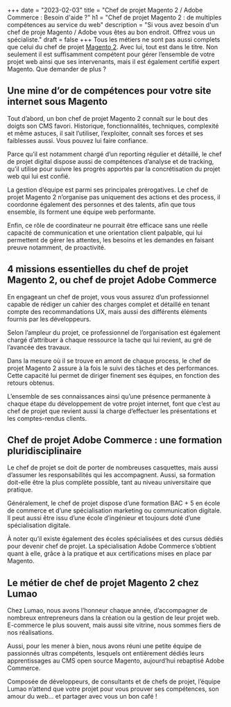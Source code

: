 +++
date = "2023-02-03"
title = "Chef de projet Magento 2 / Adobe Commerce : Besoin d'aide ?"
h1 = "Chef de projet Magento 2 : de multiples compétences au service du web"
description = "Si vous avez besoin d'un chef de proje Magento / Adobe vous êtes au bon endroit. Offrez vous un spécialiste."
draft = false
+++
Tous les métiers ne sont pas aussi complets que celui du chef de projet [Magento 2](/ecommerce/cms/magento/). Avec lui, tout est dans le titre. Non seulement il est suffisamment compétent pour gérer l’ensemble de votre projet web ainsi que ses intervenants, mais il est également certifié expert Magento. Que demander de plus ?

## Une mine d’or de compétences pour votre site internet sous Magento

Tout d’abord, un bon chef de projet Magento 2 connaît sur le bout des doigts son CMS favori. Historique, fonctionnalités, techniques, complexité et même astuces, il sait l’utiliser, l’exploiter, connaît ses forces et ses faiblesses aussi. Vous pouvez lui faire confiance.

Parce qu’il est notamment chargé d’un reporting régulier et détaillé, le chef de projet digital dispose aussi de compétences d’analyse et de tracking, qu’il utilise pour suivre les progrès apportés par la concrétisation du projet web qui lui est confié.

La gestion d’équipe est parmi ses principales prérogatives. Le chef de projet Magento 2 n’organise pas uniquement des actions et des process, il coordonne également des personnes et des talents, afin que tous ensemble, ils forment une équipe web performante.

Enfin, ce rôle de coordinateur ne pourrait être efficace sans une réelle capacité de communication et une orientation client palpable, qui lui permettent de gérer les attentes, les besoins et les demandes en faisant preuve notamment, de proactivité.

## 4 missions essentielles du chef de projet Magento 2, ou chef de projet Adobe Commerce

En engageant un chef de projet, vous vous assurez d’un professionnel capable de rédiger un cahier des charges complet et détaillé en tenant compte des recommandations UX, mais aussi des différents éléments fournis par les développeurs.

Selon l’ampleur du projet, ce professionnel de l’organisation est également chargé d’attribuer à chaque ressource la tache qui lui revient, au gré de l’avancée des travaux.

Dans la mesure où il se trouve en amont de chaque process, le chef de projet Magento 2 assure à la fois le suivi des tâches et des performances. Cette capacité lui permet de diriger finement ses équipes, en fonction des retours obtenus.

L’ensemble de ses connaissances ainsi qu’une présence permanente à chaque étape du développement de votre projet internet, font que c’est au chef de projet que revient aussi la charge d’effectuer les présentations et les comptes-rendus clients.

## Chef de projet Adobe Commerce : une formation pluridisciplinaire

Le chef de projet se doit de porter de nombreuses casquettes, mais aussi d’assumer les responsabilités qui les accompagnent. Aussi, sa formation doit-elle être la plus complète possible, tant au niveau universitaire que pratique.

Généralement, le chef de projet dispose d’une formation BAC + 5 en école de commerce et d’une spécialisation marketing ou communication digitale. Il peut aussi être issu d’une école d’ingénieur et toujours doté d’une spécialisation digitale.

À noter qu’il existe également des écoles spécialisées et des cursus dédiés pour devenir chef de projet. La spécialisation Adobe Commerce s’obtient quant à elle, grâce à la pratique et aux certifications mises en place par Magento.

## Le métier de chef de projet Magento 2 chez Lumao

Chez Lumao, nous avons l’honneur chaque année, d’accompagner de nombreux entrepreneurs dans la création ou la gestion de leur projet web. E-commerce le plus souvent, mais aussi site vitrine, nous sommes fiers de nos réalisations.

Aussi, pour les mener à bien, nous avons réuni une petite équipe de passionnés ultras compétents, lesquels ont entièrement dédiés leurs apprentissages au CMS open source Magento, aujourd’hui rebaptisé Adobe Commerce.

Composée de développeurs, de consultants et de chefs de projet, l’équipe Lumao n’attend que votre projet pour vous prouver ses compétences, son amour du web… et partager avec vous un bon café !
 
